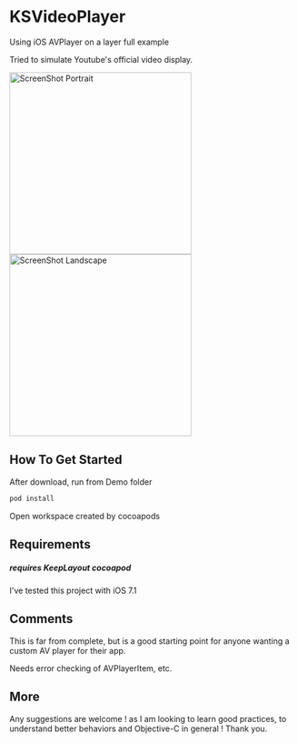 KSVideoPlayer
=============

Using iOS AVPlayer on a layer full example

Tried to simulate Youtube's official video display.

<img alt="ScreenShot Portrait" src="https://github.com/mmusallam/KSVideoPlayer/blob/master/Demo/screenshot1.png?raw=true" width="320px"/>

<img alt="ScreenShot Landscape" src="https://github.com/mmusallam/KSVideoPlayer/blob/master/Demo/screenshot2.png?raw=true" height="320px"/>

How To Get Started
------------------
After download, run from Demo folder
```` bash
pod install
````

Open workspace created by cocoapods


Requirements
---------------
##### requires KeepLayout cocoapod
I've tested this project with iOS 7.1


Comments
----

This is far from complete, but is a good starting point for anyone wanting a custom AV player for their app.

Needs error checking of AVPlayerItem, etc.

More
----

<p>Any suggestions are welcome ! as I am looking to learn good practices, to understand better behaviors and Objective-C in general !
Thank you.</p>



